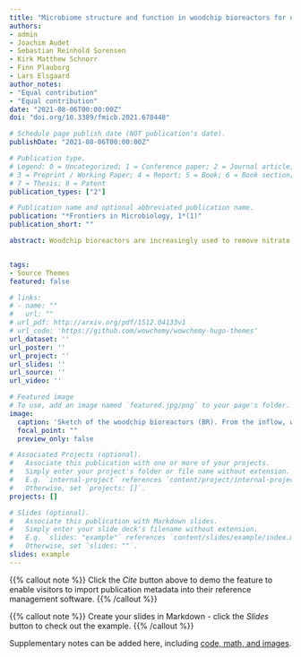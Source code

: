 ```yaml
---
title: "Microbiome structure and function in woodchip bioreactors for nitrate removal in agricultural drainage water"
authors:
- admin
- Joachim Audet
- Sebastian Reinhold Sorensen
- Kirk Matthew Schnorr
- Finn Plauborg
- Lars Elsgaard
author_notes:
- "Equal contribution"
- "Equal contribution"
date: "2021-08-06T00:00:00Z"
doi: "doi.org/10.3389/fmicb.2021.678448"

# Schedule page publish date (NOT publication's date).
publishDate: "2021-08-06T00:00:00Z"

# Publication type.
# Legend: 0 = Uncategorized; 1 = Conference paper; 2 = Journal article;
# 3 = Preprint / Working Paper; 4 = Report; 5 = Book; 6 = Book section;
# 7 = Thesis; 8 = Patent
publication_types: ["2"]

# Publication name and optional abbreviated publication name.
publication: "*Frontiers in Microbiology, 1*(1)"
publication_short: ""

abstract: Woodchip bioreactors are increasingly used to remove nitrate (NO3–) from agricultural drainage water in order to protect aquatic ecosystems from excess nitrogen. Nitrate removal in woodchip bioreactors is based on microbial processes, but the microbiomes and their role in bioreactor efficiency are generally poorly characterized. Using metagenomic analyses, we characterized the microbiomes from 3 full-scale bioreactors in Denmark, which had been operating for 4–7 years. The microbiomes were dominated by Proteobacteria and especially the genus Pseudomonas, which is consistent with heterotrophic denitrification as the main pathway of NO3– reduction. This was supported by functional gene analyses, showing the presence of the full suite of denitrification genes from NO3– reductases to nitrous oxide reductases. Genes encoding for dissimilatory NO3– reduction to ammonium were found only in minor proportions. In addition to NO3– reducers, the bioreactors harbored distinct functional groups, such as lignocellulose degrading fungi and bacteria, dissimilatory sulfate reducers and methanogens. Further, all bioreactors harbored genera of heterotrophic iron reducers and anaerobic iron oxidizers (Acidovorax) indicating a potential for iron-mediated denitrification. Ecological indices of species diversity showed high similarity between the bioreactors and between the different positions along the flow path, indicating that the woodchip resource niche was important in shaping the microbiome. This trait may be favorable for the development of common microbiological strategies to increase the NO3– removal from agricultural drainage water.


tags:
- Source Themes
featured: false

# links:
# - name: ""
#   url: ""
# url_pdf: http://arxiv.org/pdf/1512.04133v1
# url_code: 'https://github.com/wowchemy/wowchemy-hugo-themes'
url_dataset: ''
url_poster: ''
url_project: ''
url_slides: ''
url_source: ''
url_video: ''

# Featured image
# To use, add an image named `featured.jpg/png` to your page's folder. 
image:
  caption: 'Sketch of the woodchip bioreactors (BR). From the inflow, where sedimentation tanks are located, the water goes through a matrix composed of woodchips (BR3) or a mix of woodchips and seashells (BR1 and BR2). The water goes out through a flow meter and an oxygenation device.'
  focal_point: ""
  preview_only: false

# Associated Projects (optional).
#   Associate this publication with one or more of your projects.
#   Simply enter your project's folder or file name without extension.
#   E.g. `internal-project` references `content/project/internal-project/index.md`.
#   Otherwise, set `projects: []`.
projects: []

# Slides (optional).
#   Associate this publication with Markdown slides.
#   Simply enter your slide deck's filename without extension.
#   E.g. `slides: "example"` references `content/slides/example/index.md`.
#   Otherwise, set `slides: ""`.
slides: example
---
```


{{% callout note %}}
Click the *Cite* button above to demo the feature to enable visitors to import publication metadata into their reference management software.
{{% /callout %}}

{{% callout note %}}
Create your slides in Markdown - click the *Slides* button to check out the example.
{{% /callout %}}

Supplementary notes can be added here, including [code, math, and images](https://wowchemy.com/docs/writing-markdown-latex/).
